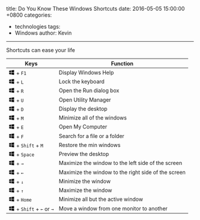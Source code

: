 title: Do You Know These Windows Shortcuts
date: 2016-05-05 15:00:00 +0800
categories:
- technologies
tags:
 - Windows
author: Kevin
---

Shortcuts can ease your life

<!-- more -->

| Keys | Function |
|------|----------|
| ![winlogo](/images/posts/windows/win10.jpg) + `F1` | Display Windows Help |
| ![winlogo](/images/posts/windows/win10.jpg) + `L` | Lock the keyboard |
| ![winlogo](/images/posts/windows/win10.jpg) + `R` | Open the Run dialog box |
| ![winlogo](/images/posts/windows/win10.jpg) + `U` | Open Utility Manager |
| ![winlogo](/images/posts/windows/win10.jpg) + `D` | Display the desktop |
| ![winlogo](/images/posts/windows/win10.jpg) + `M` | Minimize all of the windows |
| ![winlogo](/images/posts/windows/win10.jpg) + `E` | Open My Computer |
| ![winlogo](/images/posts/windows/win10.jpg) + `F`| Search for a file or a folder |
| ![winlogo](/images/posts/windows/win10.jpg) + `Shift` + `M` | Restore the min windows |
| ![winlogo](/images/posts/windows/win10.jpg) + `Space` | Preview the desktop |
| ![winlogo](/images/posts/windows/win10.jpg) + `→` | Maximize the window to the left side of the screen |
| ![winlogo](/images/posts/windows/win10.jpg) + `←` | Maximize the window to the right side of the screen |
| ![winlogo](/images/posts/windows/win10.jpg) +  `↓` | Minimize the window |
| ![winlogo](/images/posts/windows/win10.jpg) + `↑` | Maximize the window |
| ![winlogo](/images/posts/windows/win10.jpg) + `Home` | Minimize all but the active window |
| ![winlogo](/images/posts/windows/win10.jpg) + `Shift` + `←` or `→` | Move a window from one monitor to another |
